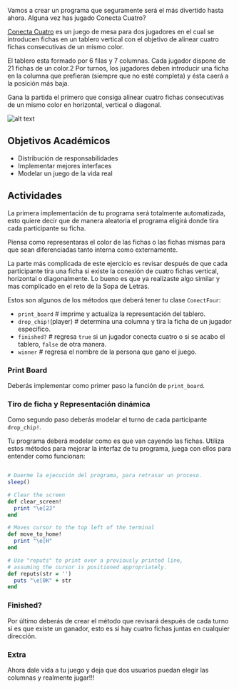 Vamos a crear un programa que seguramente será el más divertido hasta ahora. Alguna vez has jugado Conecta Cuatro?

[Conecta Cuatro](http://es.wikipedia.org/wiki/Conecta_4) es un juego de mesa para dos jugadores en el cual se introducen fichas en un tablero vertical con el objetivo de alinear cuatro fichas consecutivas de un mismo color.

El tablero esta formado por 6 filas y 7 columnas. Cada jugador dispone de 21 fichas de un color.2 Por turnos, los jugadores deben introducir una ficha en la columna que prefieran (siempre que no esté completa) y ésta caerá a la posición más baja.

Gana la partida el primero que consiga alinear cuatro fichas consecutivas de un mismo color en horizontal, vertical o diagonal.

![alt text](http://upload.wikimedia.org/wikipedia/commons/thumb/d/dc/Puissance4_01.svg/150px-Puissance4_01.svg.png "Conecta 4")

## Objetivos Académicos

- Distribución de responsabilidades
- Implementar mejores interfaces
- Modelar un juego de la vida real  

## Actividades

La primera implementación de tu programa será totalmente automatizada, esto quiere decir que de manera aleatoria el programa eligirá donde tira cada participante su ficha.   

Piensa como representaras el color de las fichas o las fichas mismas para que sean diferenciadas tanto interna como externamente.

La parte más complicada de este ejercicio es revisar después de que cada participante tira una ficha si existe la conexión de cuatro fichas vertical, horizontal o diagonalmente. Lo bueno es que ya realizaste algo similar y mas complicado en el reto de la Sopa de Letras.

Estos son algunos de los métodos que deberá tener tu clase `ConectFour`:  

- `print_board` # imprime y actualiza la representación del tablero.
- `drop_chip!`(player) # determina una columna y tira la ficha de un jugador especifico.
- `finished?` # regresa `true` si un jugador conecta cuatro o si se acabo el tablero, `false` de otra manera.
- `winner` # regresa el nombre de la persona que gano el juego.

### Print Board

Deberás implementar como primer paso la función de `print_board`.

### Tiro de ficha y Representación dinámica

Como segundo paso deberás modelar el turno de cada participante `drop_chip!`.

Tu programa deberá modelar como es que van cayendo las fichas. Utiliza estos métodos para mejorar la interfaz de tu programa, juega con ellos para entender como funcionan:

```ruby

# Duerme la ejecución del programa, para retrasar un proceso.
sleep()

# Clear the screen
def clear_screen!
  print "\e[2J"
end

# Moves cursor to the top left of the terminal
def move_to_home!
  print "\e[H"
end

# Use "reputs" to print over a previously printed line,
# assuming the cursor is positioned appropriately.
def reputs(str = '')
  puts "\e[0K" + str
end

```

### Finished?

Por último deberás de crear el método que revisará después de cada turno si es que existe un ganador, esto es si hay cuatro fichas juntas en cualquier dirección.

### Extra

Ahora dale vida a tu juego y deja que dos usuarios puedan elegir las columnas y realmente jugar!!!  
